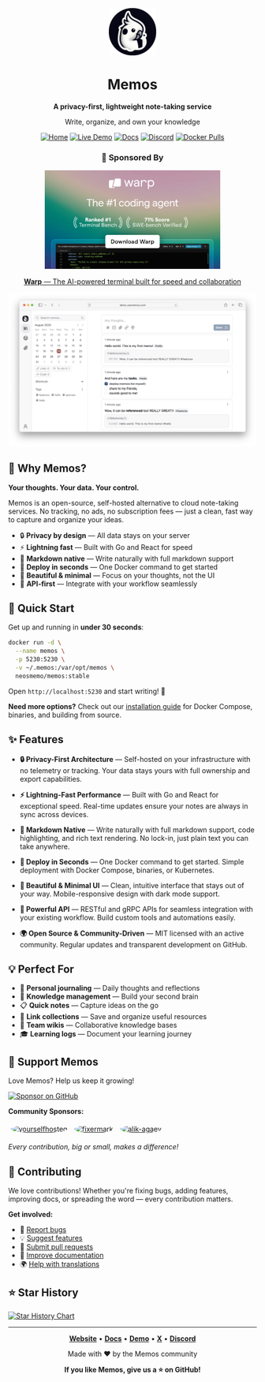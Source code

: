 <div align="center">

<img height="96px" src="https://raw.githubusercontent.com/usememos/.github/refs/heads/main/assets/logo-rounded.png" alt="Memos" />

# Memos

**A privacy-first, lightweight note-taking service**

Write, organize, and own your knowledge

[![Home](https://img.shields.io/badge/🏠-usememos.com-blue?style=flat-square)](https://www.usememos.com)
[![Live Demo](https://img.shields.io/badge/✨-Try%20Demo-orange?style=flat-square)](https://demo.usememos.com/)
[![Docs](https://img.shields.io/badge/📚-Documentation-green?style=flat-square)](https://www.usememos.com/docs)
[![Discord](https://img.shields.io/badge/💬-Discord-5865f2?style=flat-square&logo=discord&logoColor=white)](https://discord.gg/tfPJa4UmAv)
[![Docker Pulls](https://img.shields.io/docker/pulls/neosmemo/memos?style=flat-square&logo=docker)](https://hub.docker.com/r/neosmemo/memos)

### 💎 Sponsored By

<a href="https://go.warp.dev/memos" target="_blank" rel="noopener">
  <img src="https://raw.githubusercontent.com/warpdotdev/brand-assets/main/Github/Sponsor/Warp-Github-LG-02.png" alt="Warp - The terminal for the 21st century" height="200" />
</a>

[**Warp** — The AI-powered terminal built for speed and collaboration](https://go.warp.dev/memos)

![screenshot](https://raw.githubusercontent.com/usememos/.github/refs/heads/main/assets/demo.png)

</div>

## 🎯 Why Memos?

**Your thoughts. Your data. Your control.**

Memos is an open-source, self-hosted alternative to cloud note-taking services. No tracking, no ads, no subscription fees — just a clean, fast way to capture and organize your ideas.

- 🔒 **Privacy by design** — All data stays on your server
- ⚡ **Lightning fast** — Built with Go and React for speed
- 📝 **Markdown native** — Write naturally with full markdown support
- 🐳 **Deploy in seconds** — One Docker command to get started
- 🎨 **Beautiful & minimal** — Focus on your thoughts, not the UI
- 🔗 **API-first** — Integrate with your workflow seamlessly

## 🚀 Quick Start

Get up and running in **under 30 seconds**:

```bash
docker run -d \
  --name memos \
  -p 5230:5230 \
  -v ~/.memos:/var/opt/memos \
  neosmemo/memos:stable
```

Open `http://localhost:5230` and start writing! 🎉

**Need more options?** Check out our [installation guide](https://www.usememos.com/docs/installation) for Docker Compose, binaries, and building from source.

## ✨ Features

- **🔒 Privacy-First Architecture** — Self-hosted on your infrastructure with no telemetry or tracking. Your data stays yours with full ownership and export capabilities.

- **⚡ Lightning-Fast Performance** — Built with Go and React for exceptional speed. Real-time updates ensure your notes are always in sync across devices.

- **📝 Markdown Native** — Write naturally with full markdown support, code highlighting, and rich text rendering. No lock-in, just plain text you can take anywhere.

- **🐳 Deploy in Seconds** — One Docker command to get started. Simple deployment with Docker Compose, binaries, or Kubernetes.

- **🎨 Beautiful & Minimal UI** — Clean, intuitive interface that stays out of your way. Mobile-responsive design with dark mode support.

- **🔗 Powerful API** — RESTful and gRPC APIs for seamless integration with your existing workflow. Build custom tools and automations easily.

- **🌍 Open Source & Community-Driven** — MIT licensed with an active community. Regular updates and transparent development on GitHub.

## 💡 Perfect For

- 📓 **Personal journaling** — Daily thoughts and reflections
- 🧠 **Knowledge management** — Build your second brain
- 📋 **Quick notes** — Capture ideas on the go
- 🔗 **Link collections** — Save and organize useful resources
- 👥 **Team wikis** — Collaborative knowledge bases
- 🎓 **Learning logs** — Document your learning journey

## 💖 Support Memos

Love Memos? Help us keep it growing!

<a href="https://github.com/sponsors/usememos" target="_blank">
  <img src="https://img.shields.io/badge/❤️_Sponsor_on_GitHub-ea4aaa?style=for-the-badge&logo=github-sponsors&logoColor=white" alt="Sponsor on GitHub">
</a>

**Community Sponsors:**

<a href="https://github.com/yourselfhosted" target="_blank"><img src="https://avatars.githubusercontent.com/u/140182318?v=4" alt="yourselfhosted" height="50" style="border-radius: 50%; margin: 5px;" /></a>
<a href="https://github.com/fixermark" target="_blank"><img src="https://avatars.githubusercontent.com/u/169982?v=4" alt="fixermark" height="50" style="border-radius: 50%; margin: 5px;" /></a>
<a href="https://github.com/alik-agaev" target="_blank"><img src="https://avatars.githubusercontent.com/u/2662697?v=4" alt="alik-agaev" height="50" style="border-radius: 50%; margin: 5px;" /></a>

_Every contribution, big or small, makes a difference!_

## 🤝 Contributing

We love contributions! Whether you're fixing bugs, adding features, improving docs, or spreading the word — every contribution matters.

**Get involved:**

- 🐛 [Report bugs](https://github.com/usememos/memos/issues/new?template=bug_report.md)
- 💡 [Suggest features](https://github.com/usememos/memos/issues/new?template=feature_request.md)
- 🔧 [Submit pull requests](https://github.com/usememos/memos/pulls)
- 📖 [Improve documentation](https://github.com/usememos/memos/tree/main/docs)
- 🌍 [Help with translations](https://github.com/usememos/memos/tree/main/web/src/locales)

## ⭐ Star History

[![Star History Chart](https://api.star-history.com/svg?repos=usememos/memos&type=Date)](https://star-history.com/#usememos/memos&Date)

---

<div align="center">

**[Website](https://www.usememos.com)** •
**[Docs](https://www.usememos.com/docs)** •
**[Demo](https://demo.usememos.com/)** •
**[X](https://x.com/usememos)** •
**[Discord](https://discord.gg/tfPJa4UmAv)**

Made with ❤️ by the Memos community

**If you like Memos, give us a ⭐ on GitHub!**

</div>
